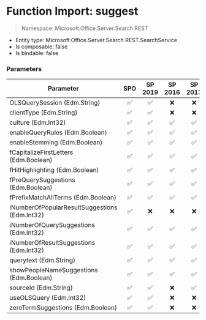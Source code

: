 # Function Import: suggest

> Namespace: Microsoft.Office.Server.Search.REST

- Entity type: Microsoft.Office.Server.Search.REST.SearchService
- Is composable: false
- Is bindable: false

### Parameters

Parameter | SPO | SP 2019 | SP 2016 | SP 2013
----------|:---:|:-------:|:-------:|:-------:
OLSQuerySession (Edm.String) | ✅ | ✅ | ❌ | ❌
clientType (Edm.String) | ✅ | ✅ | ❌ | ❌
culture (Edm.Int32) | ✅ | ✅ | ✅ | ✅
enableQueryRules (Edm.Boolean) | ✅ | ✅ | ✅ | ✅
enableStemming (Edm.Boolean) | ✅ | ✅ | ✅ | ✅
fCapitalizeFirstLetters (Edm.Boolean) | ✅ | ✅ | ✅ | ✅
fHitHighlighting (Edm.Boolean) | ✅ | ✅ | ✅ | ✅
fPreQuerySuggestions (Edm.Boolean) | ✅ | ✅ | ✅ | ✅
fPrefixMatchAllTerms (Edm.Boolean) | ✅ | ✅ | ✅ | ✅
iNumberOfPopularResultSuggestions (Edm.Int32) | ✅ | ❌ | ❌ | ❌
iNumberOfQuerySuggestions (Edm.Int32) | ✅ | ✅ | ✅ | ✅
iNumberOfResultSuggestions (Edm.Int32) | ✅ | ✅ | ✅ | ✅
querytext (Edm.String) | ✅ | ✅ | ✅ | ✅
showPeopleNameSuggestions (Edm.Boolean) | ✅ | ✅ | ✅ | ✅
sourceId (Edm.String) | ✅ | ✅ | ❌ | ✅
useOLSQuery (Edm.Int32) | ✅ | ✅ | ❌ | ❌
zeroTermSuggestions (Edm.Boolean) | ✅ | ✅ | ❌ | ❌